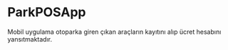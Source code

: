 # ParkPOSApp
Mobil uygulama otoparka giren çıkan araçların kayıtını alıp ücret hesabını yansıtmaktadır.

